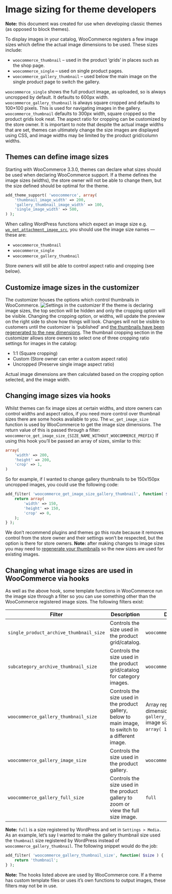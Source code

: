 # Image sizing for theme developers

**Note:** this document was created for use when developing classic themes (as opposed to block themes). 

To display images in your catalog, WooCommerce registers a few image sizes which define the actual image dimensions to be used. These sizes include:

- `woocommerce_thumbnail` – used in the product ‘grids’ in places such as the shop page.
- `woocommerce_single` – used on single product pages.
- `woocommerce_gallery_thumbnail` – used below the main image on the single product page to switch the gallery.

`woocommerce_single` shows the full product image, as uploaded, so is always uncropped by default. It defaults to 600px width. `woocommerce_gallery_thumbnail` is always square cropped and defaults to 100×100 pixels. This is used for navigating images in the gallery. `woocommerce_thumbnail` defaults to 300px width, square cropped so the product grids look neat. The aspect ratio for cropping can be customized by the store owner. It is important to note that despite the actual image widths that are set, themes can ultimately change the size images are displayed using CSS, and image widths may be limited by the product grid/column widths.

## Themes can define image sizes

Starting with WooCommerce 3.3.0, themes can declare what sizes should be used when declaring WooCommerce support. If a theme defines the image sizes (widths), the store owner will not be able to change them, but the size defined should be optimal for the theme.

```php
add_theme_support( 'woocommerce', array(
    'thumbnail_image_width' => 200,
    'gallery_thumbnail_image_width' => 100,
    'single_image_width' => 500,
) );
```

When calling WordPress functions which expect an image size e.g. [`wp_get_attachment_image_src`](https://developer.wordpress.org/reference/functions/wp_get_attachment_image_src), you should use the image size names — these are:

- `woocommerce_thumbnail`
- `woocommerce_single`
- `woocommerce_gallery_thumbnail`

Store owners will still be able to control aspect ratio and cropping (see below).

## Customize image sizes in the customizer

The customizer houses the options which control thumbnails in WooCommerce. ![Settings in the customizer](https://woocommerce.files.wordpress.com/2017/12/imagefeature.png?w=712) If the theme is declaring image sizes, the top section will be hidden and only the cropping option will be visible. Changing the cropping option, or widths, will update the preview on the right side to show how things will look. Changes will not be visible to customers until the customizer is ‘published’ and [the thumbnails have been regenerated to the new dimensions](/docs/theme-development/thumbnail-image-regeneration.md). The thumbnail cropping section in the customizer allows store owners to select one of three cropping ratio settings for images in the catalog:

- 1:1 (Square cropping)
- Custom (Store owner can enter a custom aspect ratio)
- Uncropped (Preserve single image aspect ratio)

Actual image dimensions are then calculated based on the cropping option selected, and the image width.

## Changing image sizes via hooks

Whilst themes can fix image sizes at certain widths, and store owners can control widths and aspect ratios, if you need more control over thumbnail sizes there are some hooks available to you. The `wc_get_image_size` function is used by WooCommerce to get the image size dimensions. The return value of this is passed through a filter: `woocommerce_get_image_size_{SIZE_NAME_WITHOUT_WOOCOMMERCE_PREFIX}` If using this hook you’ll be passed an array of sizes, similar to this:

```php
array(
    'width' => 200,
    'height' => 200,
    'crop' => 1,
)
```

So for example, if I wanted to change gallery thumbnails to be 150x150px uncropped images, you could use the following code:

```php
add_filter( 'woocommerce_get_image_size_gallery_thumbnail', function( $size ) {
    return array(
        'width' => 150,
        'height' => 150,
        'crop' => 0,
    );
} );
```

We don’t recommend plugins and themes go this route because it removes control from the store owner and their settings won’t be respected, but the option is there for store owners. **Note:** after making changes to image sizes you may need to [regenerate your thumbnails](https://github.com/woocommerce/woocommerce/wiki/Thumbnail-Image-Regeneration-in-3.3) so the new sizes are used for existing images.

## Changing what image sizes are used in WooCommerce via hooks

As well as the above hook, some template functions in WooCommerce run the image size through a filter so you can use something other than the WooCommerce registered image sizes. The following filters exist:

| Filter                                | Description                                                       | Default                            |
|---------------------------------------|-------------------------------------------------------------------|------------------------------------|
| `single_product_archive_thumbnail_size` | Controls the size used in the product grid/catalog.                | `woocommerce_thumbnail`            |
| `subcategory_archive_thumbnail_size`    | Controls the size used in the product grid/catalog for category images. | `woocommerce_thumbnail`            |
| `woocommerce_gallery_thumbnail_size`    | Controls the size used in the product gallery, below to main image, to switch to a different image. | Array representing the dimensions of the `gallery_thumbnail` image size. Usually `array( 100, 100 )`. |
| `woocommerce_gallery_image_size`        | Controls the size used in the product gallery.                    | `woocommerce_single`               |
| `woocommerce_gallery_full_size`         | Controls the size used in the product gallery to zoom or view the full size image. | `full`                             |

**Note:** `full` is a size registered by WordPress and set in `Settings > Media.` As an example, let’s say I wanted to make the gallery thumbnail size used the `thumbnail` size registered by WordPress instead of `woocommerce_gallery_thumbnail`. The following snippet would do the job:

```php
add_filter( 'woocommerce_gallery_thumbnail_size', function( $size ) {
    return 'thumbnail';
} );
```

**Note:** The hooks listed above are used by WooCommerce core. If a theme has custom template files or uses it’s own functions to output images, these filters may not be in use.
